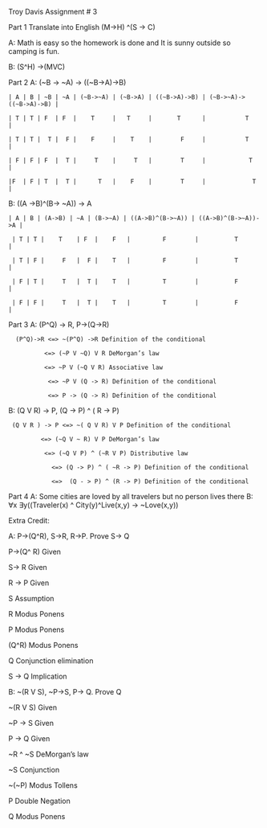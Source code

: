 Troy Davis 
Assignment # 3



Part 1
Translate into English (M->H) ^(S -> C)

A: Math is easy so the homework is done and It is sunny outside so camping is fun. 

B:  (S^H) ->(MVC)






Part 2
A: (~B -> ~A) -> ((~B->A)->B)
    
    | A | B | ~B | ~A | (~B->~A) | (~B->A) | ((~B->A)->B) | (~B->~A)->((~B->A)->B) |
    
    | T | T | F  | F  |    T     |   T     |       T      |           T            |
    
    | T | T |  T |  F |    F     |    T    |        F     |           T            |
    
    | F | F | F  |  T |     T    |     T   |        T     |            T           |
    
    |F  | F | T  |  T |      T   |    F    |        T     |             T          |

B: ((A ->B)^(B-> ~A)) -> A
    
    | A | B | (A->B) | ~A | (B->~A) | ((A->B)^(B->~A)) | ((A->B)^(B->~A))->A |
     
     | T | T |    T    | F  |    F   |         F        |          T          |
     
     | T | F |     F   |  F |    T   |         F        |          T          |
     
     | F | T |     T   |  T |    T   |         T        |          F          |
     
     | F | F |     T   |  T |    T   |         T        |          F          |




Part 3
A:  (P^Q) -> R, P->(Q->R)
      
      (P^Q)->R <=> ~(P^Q) ->R Definition of the conditional 
                      
		      <=> (~P V ~Q) V R DeMorgan’s law
                      
		      <=> ~P V (~Q V R) Associative law
                       
		       <=> ~P V (Q -> R) Definition of the conditional 
                       
		       <=> P -> (Q -> R) Definition of the conditional 

B:  (Q V R) -> P, (Q -> P) ^ ( R -> P)
     
     (Q V R ) -> P <=> ~( Q V R) V P Definition of the conditional 
	             
		     <=> (~Q V ~ R) V P DeMorgan’s law
                          
			  <=> (~Q V P) ^ (~R V P) Distributive law
                            
			    <=> (Q -> P) ^ ( ~R -> P) Definition of the conditional 
                            
			    <=>  (Q - > P) ^ (R -> P) Definition of the conditional      




Part 4
A:  Some cities are loved by all travelers but no person lives there
B:   ∀x ∃y((Traveler(x) ^ City(y)^Live(x,y) -> ~Love(x,y))



Extra Credit:

A:  P->(Q^R), S->R, R->P. Prove S-> Q

P->(Q^ R) Given

S-> R Given

R -> P Given

S  Assumption

R   Modus Ponens 

P  Modus Ponens 

(Q^R) Modus Ponens

Q     Conjunction elimination 

S -> Q Implication 

B: ~(R V S), ~P->S, P-> Q. Prove Q

~(R V S) Given

~P -> S Given

P -> Q Given

~R ^ ~S DeMorgan’s law

~S   Conjunction 

~(~P)  Modus Tollens 

P     Double Negation

Q     Modus Ponens 


